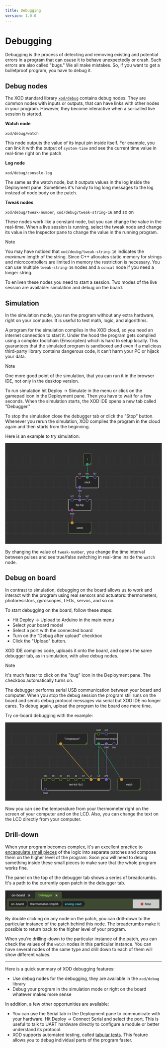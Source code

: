 ```yaml
---
title: Debugging
version: 1.0.0
---
```


# Debugging

Debugging is the process of detecting and removing existing and potential errors in a program that can cause it to behave unexpectedly or crash. Such errors are also called "bugs." We all make mistakes. So, if you want to get a bulletproof program, you have to debug it.

## Debug nodes

The XOD standard library [`xod/debug`](/libs/xod/debug) contains debug nodes. They are common nodes with inputs or outputs, that can have links with other nodes in your program. However, they become interactive when a so-called live session is started.

**Watch node**

`xod/debug/watch`

This node outputs the value of its input pin inside itself. For example, you can link it with the output of `system-time` and see the current time value in real-time right on the patch.

**Log node**

`xod/debug/console-log`

The same as the watch node, but it outputs values in the log inside the Deployment pane. Sometimes it's handy to log long messages to the log instead of node body on the patch.

**Tweak nodes**

`xod/debug/tweak-number`, `xod/debug/tweak-string-16` and so on

These nodes work like a constant node, but you can change the value in the real-time. When a live session is running, select the tweak node and change its value in the Inspector pane to change the value in the running program.

<div class="ui segment">
<span class="ui ribbon label">Note</span>

You may have noticed that `xod/deubg/tweak-string-16` indicates the _maximum_ length of the string. Since C++ allocates static memory for strings and microcontrollers are limited in memory the restriction is necessary. You can use multiple `tweak-string-16` nodes and a `concat` node if you need a longer string.

</div>

To enliven these nodes you need to start a session. Two modes of the live session are available: simulation and debug on the board.

## Simulation

In the simulation mode, you run the program without any extra hardware, right on your computer. It is useful to test math, logic, and algorithms.

A program for the simulation compiles in the XOD cloud, so you need an internet connection to start it. Under the hood the program gets compiled using a complex toolchain (Emscripten) which is hard to setup locally. This guarantees that the simulated program is sandboxed and even if a malicious third-party library contains dangerous code, it can’t harm your PC or hijack your data.

<div class="ui segment">
<span class="ui ribbon label">Note</span>

One more good point of the simulation, that you can run it in the browser IDE, not only in the desktop version.

</div>

To run simulation hit Deploy → Simulate in the menu or click on the gamepad icon in the Deployment pane. Then you have to wait for a few seconds. When the simulation starts, the XOD IDE opens a new tab called "Debugger."

To stop the simulation close the debugger tab or click the "Stop" button. Whenever you rerun the simulation, XOD compiles the program in the cloud again and then starts from the beginning.

Here is an example to try simulation:

![Simulation example patch contents](./simulation.patch.png)

By changing the value of `tweak-number`, you change the time interval between pulses and see true/false switching in real-time inside the `watch` node.

## Debug on board

In contrast to simulation, debugging on the board allows us to work and interact with the program using real sensors and actuators: thermometers, photoresistors, gyroscopes, LEDs, servos, and so on.

To start debugging on the board, follow these steps:

- Hit Deploy → Upload to Arduino in the main menu
- Select your board model
- Select a port with the connected board
- Turn on the "Debug after upload" checkbox
- Click the "Upload" button.

XOD IDE compiles code, uploads it onto the board, and opens the same debugger tab, as in simulation, with alive debug nodes.

<div class="ui segment">
<span class="ui ribbon label">Note</span>

It's much faster to click on the "bug" icon in the Deployment pane. The checkbox automatically turns on.

</div>


The debugger performs serial USB communication between your board and computer. When you stop the debug session the program still runs on the board and sends debug protocol messages via serial but XOD IDE no longer cares. To debug again, upload the program to the board one more time.

Try on-board debugging with the example:

![Debug on board example patch contents](./on-board.patch.png)

Now you can see the temperature from your thermometer right on the screen of your computer and on the LCD. Also, you can change the text on the LCD directly from your computer.

## Drill-down

When your program becomes complex, it's an excellent practice to [encapsulate small pieces](/docs/guide/nodes-for-xod-in-xod/) of the logic into separate patches and compose them on the higher level of the program. Soon you will need to debug something inside these small pieces to make sure that the whole program works fine.

The panel on the top of the debugger tab shows a series of breadcrumbs. It's a path to the currently open patch in the debugger tab.

![Screenshot of debugger breadcrumbs](./breadcrumbs.png)

By double clicking on any node on the patch, you can drill-down to the particular instance of the patch behind this node. The breadcrumbs make it possible to return back to the higher level of your program.

When you're drilling-down to the particular instance of the patch, you can check the values of the `watch` nodes in this particular instance. You can have several nodes of the same type and drill down to each of them will show different values.

---

Here is a quick summary of XOD debugging features:

- Use debug nodes for the debugging, they are available in the `xod/debug` library
- Debug your program in the simulation mode or right on the board whatever makes more sense

In addition, a few other opportunities are available:

- You can use the Serial tab in the Deployment pane to communicate with your hardware. Hit Deploy → Connect Serial and select the port. This is useful to talk to UART hardware directly to configure a module or better understand its protocol.
- XOD supports automated testing, called [tabular tests](/docs/guide/testing-patches). This feature allows you to debug individual parts of the program faster.

